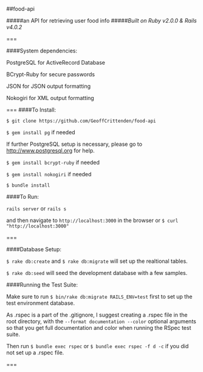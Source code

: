 ##food-api

#####an API for retrieving user food info
#####*Built on Ruby v2.0.0 & Rails v4.0.2*

===

####System dependencies:

  PostgreSQL for ActiveRecord Database

  BCrypt-Ruby for secure passwords

  JSON for JSON output formatting
  
  Nokogiri for XML output formatting
  
===
####To Install:

  ``$ git clone https://github.com/GeoffCrittenden/food-api``
  
  ``$ gem install pg`` if needed 
  
  If further PostgreSQL setup is necessary, please go to http://www.postgresql.org for help.
  
  ``$ gem install bcrypt-ruby`` if needed
  
  ``$ gem install nokogiri`` if needed
  
  ``$ bundle install``
  
####To Run:

  ``rails server`` or ``rails s``
  
  and then navigate to ``http://localhost:3000`` in the browser or ``$ curl "http://localhost:3000"``
  
===

####Database Setup:

  ``$ rake db:create`` and ``$ rake db:migrate`` will set up the realtional tables.

  ``$ rake db:seed`` will seed the development database with a few samples.

####Running the Test Suite:

  Make sure to run ``$ bin/rake db:migrate RAILS_ENV=test`` first to set up the test environment database.
  
  As .rspec is a part of the .gitignore, I suggest creating a .rspec file in the root directory, with the ``--format documentation --color`` optional arguments so that you get full documentation and color when running the RSpec test suite.
  
  Then run ``$ bundle exec rspec`` or ``$ bundle exec rspec -f d -c`` if you did not set up a .rspec file.

===

